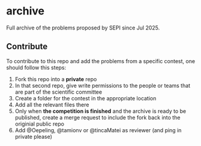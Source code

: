 # archive
Full archive of the problems proposed by SEPI since Jul 2025.

## Contribute

To contribute to this repo and add the problems from a specific contest, one should follow this steps:

1. Fork this repo into a **private** repo
2. In that second repo, give write permissions to the people or teams that are part of the scientific committee
3. Create a folder for the contest in the appropriate location
4. Add all the relevant files there
5. Only when **the competition is finished** and the archive is ready to be published, create a merge request to include the fork back into the originial public repo
6. Add @Oepeling, @tamionv or @tincaMatei as reviewer (and ping in private please)
